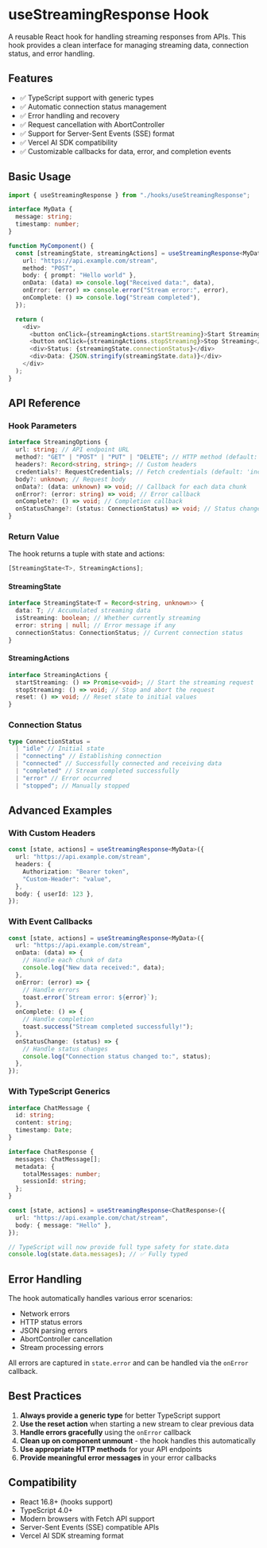 # useStreamingResponse Hook

A reusable React hook for handling streaming responses from APIs. This hook provides a clean interface for managing streaming data, connection status, and error handling.

## Features

- ✅ TypeScript support with generic types
- ✅ Automatic connection status management
- ✅ Error handling and recovery
- ✅ Request cancellation with AbortController
- ✅ Support for Server-Sent Events (SSE) format
- ✅ Vercel AI SDK compatibility
- ✅ Customizable callbacks for data, error, and completion events

## Basic Usage

```typescript
import { useStreamingResponse } from "./hooks/useStreamingResponse";

interface MyData {
  message: string;
  timestamp: number;
}

function MyComponent() {
  const [streamingState, streamingActions] = useStreamingResponse<MyData>({
    url: "https://api.example.com/stream",
    method: "POST",
    body: { prompt: "Hello world" },
    onData: (data) => console.log("Received data:", data),
    onError: (error) => console.error("Stream error:", error),
    onComplete: () => console.log("Stream completed"),
  });

  return (
    <div>
      <button onClick={streamingActions.startStreaming}>Start Streaming</button>
      <button onClick={streamingActions.stopStreaming}>Stop Streaming</button>
      <div>Status: {streamingState.connectionStatus}</div>
      <div>Data: {JSON.stringify(streamingState.data)}</div>
    </div>
  );
}
```

## API Reference

### Hook Parameters

```typescript
interface StreamingOptions {
  url: string; // API endpoint URL
  method?: "GET" | "POST" | "PUT" | "DELETE"; // HTTP method (default: 'POST')
  headers?: Record<string, string>; // Custom headers
  credentials?: RequestCredentials; // Fetch credentials (default: 'include')
  body?: unknown; // Request body
  onData?: (data: unknown) => void; // Callback for each data chunk
  onError?: (error: string) => void; // Error callback
  onComplete?: () => void; // Completion callback
  onStatusChange?: (status: ConnectionStatus) => void; // Status change callback
}
```

### Return Value

The hook returns a tuple with state and actions:

```typescript
[StreamingState<T>, StreamingActions];
```

#### StreamingState

```typescript
interface StreamingState<T = Record<string, unknown>> {
  data: T; // Accumulated streaming data
  isStreaming: boolean; // Whether currently streaming
  error: string | null; // Error message if any
  connectionStatus: ConnectionStatus; // Current connection status
}
```

#### StreamingActions

```typescript
interface StreamingActions {
  startStreaming: () => Promise<void>; // Start the streaming request
  stopStreaming: () => void; // Stop and abort the request
  reset: () => void; // Reset state to initial values
}
```

### Connection Status

```typescript
type ConnectionStatus =
  | "idle" // Initial state
  | "connecting" // Establishing connection
  | "connected" // Successfully connected and receiving data
  | "completed" // Stream completed successfully
  | "error" // Error occurred
  | "stopped"; // Manually stopped
```

## Advanced Examples

### With Custom Headers

```typescript
const [state, actions] = useStreamingResponse<MyData>({
  url: "https://api.example.com/stream",
  headers: {
    Authorization: "Bearer token",
    "Custom-Header": "value",
  },
  body: { userId: 123 },
});
```

### With Event Callbacks

```typescript
const [state, actions] = useStreamingResponse<MyData>({
  url: "https://api.example.com/stream",
  onData: (data) => {
    // Handle each chunk of data
    console.log("New data received:", data);
  },
  onError: (error) => {
    // Handle errors
    toast.error(`Stream error: ${error}`);
  },
  onComplete: () => {
    // Handle completion
    toast.success("Stream completed successfully!");
  },
  onStatusChange: (status) => {
    // Handle status changes
    console.log("Connection status changed to:", status);
  },
});
```

### With TypeScript Generics

```typescript
interface ChatMessage {
  id: string;
  content: string;
  timestamp: Date;
}

interface ChatResponse {
  messages: ChatMessage[];
  metadata: {
    totalMessages: number;
    sessionId: string;
  };
}

const [state, actions] = useStreamingResponse<ChatResponse>({
  url: "https://api.example.com/chat/stream",
  body: { message: "Hello" },
});

// TypeScript will now provide full type safety for state.data
console.log(state.data.messages); // ✅ Fully typed
```

## Error Handling

The hook automatically handles various error scenarios:

- Network errors
- HTTP status errors
- JSON parsing errors
- AbortController cancellation
- Stream processing errors

All errors are captured in `state.error` and can be handled via the `onError` callback.

## Best Practices

1. **Always provide a generic type** for better TypeScript support
2. **Use the reset action** when starting a new stream to clear previous data
3. **Handle errors gracefully** using the `onError` callback
4. **Clean up on component unmount** - the hook handles this automatically
5. **Use appropriate HTTP methods** for your API endpoints
6. **Provide meaningful error messages** in your error callbacks

## Compatibility

- React 16.8+ (hooks support)
- TypeScript 4.0+
- Modern browsers with Fetch API support
- Server-Sent Events (SSE) compatible APIs
- Vercel AI SDK streaming format
